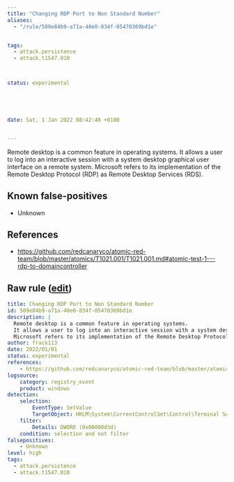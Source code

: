 ```yaml
---
title: "Changing RDP Port to Non Standard Number"
aliases:
  - "/rule/509e84b9-a71a-40e0-834f-05470369bd1e"


tags:
  - attack.persistence
  - attack.t1547.010



status: experimental





date: Sat, 1 Jan 2022 08:42:40 +0100


---
```


Remote desktop is a common feature in operating systems.
It allows a user to log into an interactive session with a system desktop graphical user interface on a remote system.
Microsoft refers to its implementation of the Remote Desktop Protocol (RDP) as Remote Desktop Services (RDS).


<!--more-->


## Known false-positives

* Unknown



## References

* https://github.com/redcanaryco/atomic-red-team/blob/master/atomics/T1021.001/T1021.001.md#atomic-test-1---rdp-to-domaincontroller


## Raw rule ([edit](https://github.com/SigmaHQ/sigma/edit/master/rules/windows/registry_event/registry_event_change_rdp_port.yml))
```yaml
title: Changing RDP Port to Non Standard Number
id: 509e84b9-a71a-40e0-834f-05470369bd1e
description: |
  Remote desktop is a common feature in operating systems.
  It allows a user to log into an interactive session with a system desktop graphical user interface on a remote system.
  Microsoft refers to its implementation of the Remote Desktop Protocol (RDP) as Remote Desktop Services (RDS).
author: frack113
date: 2022/01/01
status: experimental
references:
    - https://github.com/redcanaryco/atomic-red-team/blob/master/atomics/T1021.001/T1021.001.md#atomic-test-1---rdp-to-domaincontroller
logsource:
    category: registry_event
    product: windows
detection:
    selection:
        EventType: SetValue
        TargetObject: HKLM\System\CurrentControlSet\Control\Terminal Server\WinStations\RDP-Tcp\PortNumber
    filter:    
        Details: DWORD (0x00000d3d)
    condition: selection and not filter
falsepositives:
    - Unknown
level: high
tags:
  - attack.persistence
  - attack.t1547.010

```

